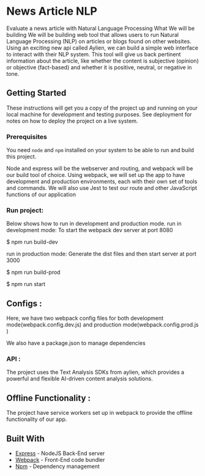 # News Article NLP

Evaluate a news article with Natural Language Processing
What We will be building
We will be building web tool that allows users to run Natural Language Processing (NLP) on articles or blogs found on other websites. Using an exciting new api called Aylien, we can build a simple web interface to interact with their NLP system. This tool will give us back pertinent information about the article, like whether the content is subjective (opinion) or objective (fact-based) and whether it is positive, neutral, or negative in tone.

## Getting Started

These instructions will get you a copy of the project up and running on your local machine for development and testing
purposes. See deployment for notes on how to deploy the project on a live system.

### Prerequisites

You need `node` and `npm` installed on your system to be able to run and build this project.

Node and express will be the webserver and routing, and webpack will be our build tool of choice. Using webpack, we will set up the app to have development and production environments, each with their own set of tools and commands.
We will also use Jest to test our route and other JavaScript functions of our application

### Run project:

Below shows how to run in development and production mode.
run in development mode:
To start the webpack dev server at port 8080

$ npm run build-dev

run in production mode:
Generate the dist files and then start server at port 3000

$ npm run build-prod

$ npm run start

## Configs :

Here, we have two webpack config files for both development mode(webpack.config.dev.js) and production mode(webpack.config.prod.js )

We also have a package.json to manage dependencies

### API :
The project uses the Text Analysis SDKs from aylien, which provides a powerful and flexible AI-driven content analysis solutions.

## Offline Functionality :
The project have service workers set up in webpack to provide the offline functionality of our app.

## Built With

* [Express](https://expressjs.com/) - NodeJS Back-End server
* [Webpack](https://webpack.js.org/) - Front-End code bundler
* [Npm](https://www.npmjs.com/) - Dependency management

